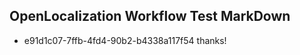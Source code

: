 ## OpenLocalization Workflow Test MarkDown
* e91d1c07-7ffb-4fd4-90b2-b4338a117f54 thanks!

<!--HONumber=Jul16_HO3-->


